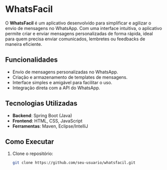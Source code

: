 # WhatsFacil

O **WhatsFacil** é um aplicativo desenvolvido para simplificar e agilizar o envio de mensagens no WhatsApp. Com uma interface intuitiva, o aplicativo permite criar e enviar mensagens personalizadas de forma rápida, ideal para quem precisa enviar comunicados, lembretes ou feedbacks de maneira eficiente.

## Funcionalidades

- Envio de mensagens personalizadas no WhatsApp.
- Criação e armazenamento de templates de mensagens.
- Interface simples e amigável para facilitar o uso.
- Integração direta com a API do WhatsApp.

## Tecnologias Utilizadas

- **Backend**: Spring Boot (Java)
- **Frontend**: HTML, CSS, JavaScript
- **Ferramentas**: Maven, Eclipse/IntelliJ

## Como Executar

1. Clone o repositório:
   ```bash
   git clone https://github.com/seu-usuario/whatsfacil.git
